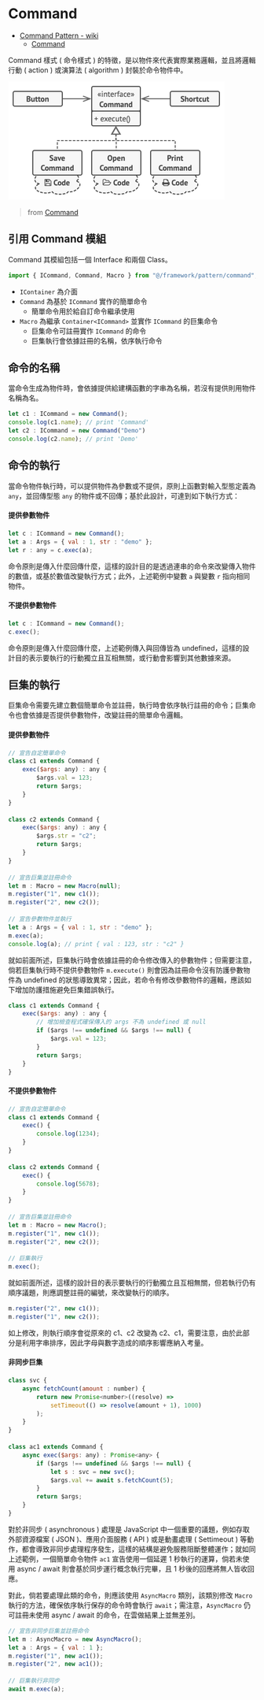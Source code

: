 # Command

+ [Command Pattern - wiki](https://en.wikipedia.org/wiki/Command_pattern)
    - [Command](https://refactoring.guru/design-patterns/command)

Command 樣式 ( 命令樣式 ) 的特徵，是以物件來代表實際業務邏輯，並且將邏輯行動 ( action ) 或演算法 ( algorithm ) 封裝於命令物件中。

![](./concept.png)
> from [Command](https://refactoring.guru/design-patterns/command)

## 引用 Command 模組

Command 其模組包括一個 Interface 和兩個 Class。

```js
import { ICommand, Command, Macro } from "@/framework/pattern/command";
```

+ ```IContainer``` 為介面
+ ```Command``` 為基於 ```ICommand``` 實作的簡單命令
    - 簡單命令用於給自訂命令繼承使用
+ ```Macro``` 為繼承 ```Container<ICommand>``` 並實作 ```ICommand``` 的巨集命令
    - 巨集命令可註冊實作 ```ICommand``` 的命令
    - 巨集執行會依據註冊的名稱，依序執行命令

## 命令的名稱

當命令生成為物件時，會依據提供給建構函數的字串為名稱，若沒有提供則用物件名稱為名。

```js
let c1 : ICommand = new Command();
console.log(c1.name); // print 'Command'
let c2 : ICommand = new Command("Demo")
console.log(c2.name); // print 'Demo'
```

## 命令的執行

當命令物件執行時，可以提供物件為參數或不提供，原則上函數對輸入型態定義為 ```any```，並回傳型態 ```any``` 的物件或不回傳；基於此設計，可達到如下執行方式：

#### 提供參數物件

```js
let c : ICommand = new Command();
let a : Args = { val : 1, str : "demo" };
let r : any = c.exec(a);
```

命令原則是傳入什麼回傳什麼，這樣的設計目的是透過連串的命令來改變傳入物件的數值，或基於數值改變執行方式；此外，上述範例中變數 ```a``` 與變數 ```r``` 指向相同物件。

#### 不提供參數物件

```js
let c : ICommand = new Command();
c.exec();
```

命令原則是傳入什麼回傳什麼，上述範例傳入與回傳皆為 undefined，這樣的設計目的表示要執行的行動獨立且互相無關，或行動會影響到其他數據來源。

## 巨集的執行

巨集命令需要先建立數個簡單命令並註冊，執行時會依序執行註冊的命令；巨集命令也會依據是否提供參數物件，改變註冊的簡單命令邏輯。

#### 提供參數物件

```js
// 宣告自定簡單命令
class c1 extends Command {
    exec($args: any) : any {
        $args.val = 123;
        return $args;
    }
}

class c2 extends Command {
    exec($args: any) : any {
        $args.str = "c2";
        return $args;
    }
}

// 宣告巨集並註冊命令
let m : Macro = new Macro(null);
m.register("1", new c1());
m.register("2", new c2());

// 宣告參數物件並執行
let a : Args = { val : 1, str : "demo" };
m.exec(a);
console.log(a); // print { val : 123, str : "c2" }
```

就如前面所述，巨集執行時會依據註冊的命令修改傳入的參數物件；但需要注意，倘若巨集執行時不提供參數物件 ```m.execute()``` 則會因為註冊命令沒有防護參數物件為 undefined 的狀態導致異常；因此，若命令有修改參數物件的邏輯，應該如下增加防護措施避免巨集錯誤執行。

```js
class c1 extends Command {
    exec($args: any) : any {
        // 增加檢查程式確保傳入的 args 不為 undefined 或 null
        if ($args !== undefined && $args !== null) {
            $args.val = 123;
        }
        return $args;
    }
}
```

#### 不提供參數物件

```js
// 宣告自定簡單命令
class c1 extends Command {
    exec() {
        console.log(1234);
    }
}

class c2 extends Command {
    exec() {
        console.log(5678);
    }
}

// 宣告巨集並註冊命令
let m : Macro = new Macro();
m.register("1", new c1());
m.register("2", new c2());

// 巨集執行
m.exec();
```

就如前面所述，這樣的設計目的表示要執行的行動獨立且互相無關，但若執行仍有順序議題，則應調整註冊的編號，來改變執行的順序。

```js
m.register("2", new c1());
m.register("1", new c2());
```

如上修改，則執行順序會從原來的 c1、c2 改變為 c2、c1，需要注意，由於此部分是利用字串排序，因此字母與數字造成的順序影響應納入考量。

#### 非同步巨集

```js
class svc {
    async fetchCount(amount : number) {
        return new Promise<number>((resolve) =>
            setTimeout(() => resolve(amount + 1), 1000)
        );
    }
}

class ac1 extends Command {
    async exec($args: any) : Promise<any> {
        if ($args !== undefined && $args !== null) {
            let s : svc = new svc();
            $args.val += await s.fetchCount(5);
        }
        return $args;
    }
}
```

對於非同步 ( asynchronous ) 處理是 JavaScript 中一個重要的議題，例如存取外部資源檔案 ( JSON )、應用介面服務 ( API ) 或是動畫處理 ( Settimeout ) 等動作，都會導致非同步處理程序發生，這樣的結構是避免服務阻斷整體運作；就如同上述範例，一個簡單命令物件 ```ac1``` 宣告使用一個延遲 1 秒執行的運算，倘若未使用 async / await 則會基於同步運行概念執行完畢，且 1 秒後的回應將無人皆收回應。

對此，倘若要處理此類的命令，則應該使用 ```AsyncMacro``` 類別，該類別修改 ```Macro``` 執行的方法，確保依序執行保存的命令時會執行 ```await```；需注意，```AsyncMacro``` 仍可註冊未使用 async / await 的命令，在雲做結果上並無差別。

```js
// 宣告非同步巨集並註冊命令
let m : AsyncMacro = new AsyncMacro();
let a : Args = { val : 1 };
m.register("1", new ac1());
m.register("2", new ac1());

// 巨集執行非同步
await m.exec(a);
```
